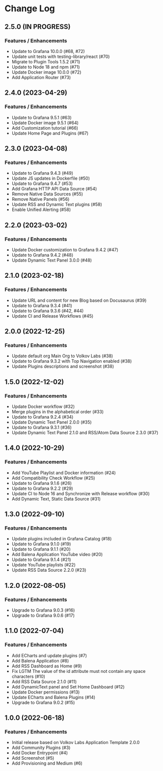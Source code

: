 # Change Log

## 2.5.0 (IN PROGRESS)

### Features / Enhancements

- Update to Grafana 10.0.0 (#68, #72)
- Update unit tests with testing-library/react (#70)
- Migrate to Plugin Tools 1.5.2 (#71)
- Update to Node 18 and npm (#71)
- Update Docker image 10.0.0 (#72)
- Add Application Router (#73)

## 2.4.0 (2023-04-29)

### Features / Enhancements

- Update to Grafana 9.5.1 (#63)
- Update Docker image 9.5.1 (#64)
- Add Customization tutorial (#66)
- Update Home Page and Plugins (#67)

## 2.3.0 (2023-04-08)

### Features / Enhancements

- Update to Grafana 9.4.3 (#49)
- Update JS updates in Dockerfile (#50)
- Update to Grafana 9.4.7 (#53)
- Add Grafana HTTP API Data Source (#54)
- Remove Native Data Sources (#55)
- Remove Native Panels (#56)
- Update RSS and Dynamic Text plugins (#58)
- Enable Unified Alerting (#58)

## 2.2.0 (2023-03-02)

### Features / Enhancements

- Update Docker customization to Grafana 9.4.2 (#47)
- Update to Grafana 9.4.2 (#48)
- Update Dynamic Text Panel 3.0.0 (#48)

## 2.1.0 (2023-02-18)

### Features / Enhancements

- Update URL and content for new Blog based on Docusaurus (#39)
- Update to Grafana 9.3.4 (#41)
- Update to Grafana 9.3.6 (#42, #44)
- Update CI and Release Workflows (#45)

## 2.0.0 (2022-12-25)

### Features / Enhancements

- Update default org Main Org to Volkov Labs (#38)
- Update to Grafana 9.3.2 with Top Navigation enabled (#38)
- Update Plugins descriptions and screenshot (#38)

## 1.5.0 (2022-12-02)

### Features / Enhancements

- Update Docker workflow (#32)
- Merge plugins in the alphabetical order (#33)
- Update to Grafana 9.2.4 (#34)
- Update Dynamic Text Panel 2.0.0 (#35)
- Update to Grafana 9.3.1 (#36)
- Update Dynamic Text Panel 2.1.0 and RSS/Atom Data Source 2.3.0 (#37)

## 1.4.0 (2022-10-29)

### Features / Enhancements

- Add YouTube Playlist and Docker information (#24)
- Add Compatibility Check Workflow (#25)
- Update to Grafana 9.1.6 (#26)
- Update to Grafana 9.2.2 (#29)
- Update CI to Node 16 and Synchronize with Release workflow (#30)
- Add Dynamic Text, Static Data Source (#31)

## 1.3.0 (2022-09-10)

### Features / Enhancements

- Update plugins included in Grafana Catalog (#18)
- Update to Grafana 9.1.0 (#19)
- Update to Grafana 9.1.1 (#20)
- Add Balena Application YouTube video (#20)
- Update to Grafana 9.1.4 (#21)
- Update YouTube playlists (#22)
- Update RSS Data Source 2.2.0 (#23)

## 1.2.0 (2022-08-05)

### Features / Enhancements

- Upgrade to Grafana 9.0.3 (#16)
- Upgrade to Grafana 9.0.6 (#17)

## 1.1.0 (2022-07-04)

### Features / Enhancements

- Add ECharts and update plugins (#7)
- Add Balena Application (#8)
- Add RSS Dashboard as Home (#9)
- Fix LGTM The value of the id attribute must not contain any space characters (#10)
- Add RSS Data Source 2.1.0 (#11)
- Add DynamicText panel and Set Home Dashboard (#12)
- Update Docker permissions (#13)
- Update ECharts and Balena Plugins (#14)
- Upgrade to Grafana 9.0.2 (#15)

## 1.0.0 (2022-06-18)

### Features / Enhancements

- Initial release based on Volkov Labs Application Template 2.0.0
- Add Community Plugins (#3)
- Add Docker Entrypoint (#4)
- Add Screenshot (#5)
- Add Provisioning and Medium (#6)
